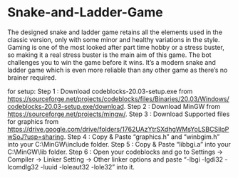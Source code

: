 # Snake-and-Ladder-Game
The designed snake and ladder game retains all the elements used in the classic version, only with some minor and healthy variations in the style.
Gaming is one of the most looked after part time hobby or a stress buster, so making it a real stress buster is the main aim of this game.
The bot challenges you to win the game before it wins.
It’s a modern snake and ladder game which is even more reliable than any other game as there’s no brainer required. 

for setup:
Step 1 : Download codeblocks-20.03-setup.exe from https://sourceforge.net/projects/codeblocks/files/Binaries/20.03/Windows/codeblocks-20.03-setup.exe/download. 
Step 2 : Download MinGW from https://sourceforge.net/projects/mingw/.
Step 3 : Download Supported files for graphics from  https://drive.google.com/drive/folders/1762UAzYtrSXdhgWMsYoLSBCSilpPwSoJ?usp=sharing.
Step 4 : Copy & Paste “graphics.h” and “winbgim.h” into your
    C:\MinGW\include folder.
Step 5 : Copy & Paste “libbgi.a” into your C:\MinGW\lib folder.
Step 6 : Open your codeblocks and go to Settings -> Compiler -> Linker 
    Setting -> Other linker options and paste 
   “-lbgi -lgdi32 -lcomdlg32 -luuid -loleaut32 -lole32” into it.
